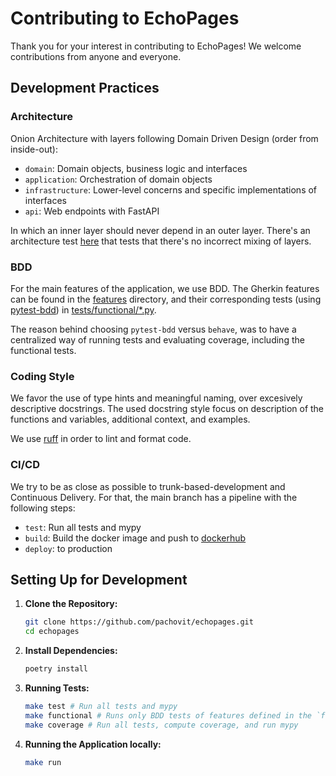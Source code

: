 # Contributing to EchoPages

Thank you for your interest in contributing to EchoPages! We welcome contributions from anyone and everyone.

## Development Practices

### Architecture

Onion Architecture with layers following Domain Driven Design (order from inside-out):
- `domain`: Domain objects, business logic and interfaces
- `application`: Orchestration of domain objects
- `infrastructure`: Lower-level concerns and specific implementations of interfaces
- `api`: Web endpoints with FastAPI

In which an inner layer should never depend in an outer layer. There's an architecture test [here](./tests/test_arch.py) that tests that there's no incorrect mixing of layers.

### BDD

For the main features of the application, we use BDD. The Gherkin features can be found in the [features](./features/) directory, and their corresponding tests (using [pytest-bdd](https://pytest-bdd.readthedocs.io/en/stable/)) in [tests/functional/*.py](./tests/functional).

The reason behind choosing `pytest-bdd` versus `behave`, was to have a centralized way of running tests and evaluating coverage, including the functional tests.

### Coding Style

We favor the use of type hints and meaningful naming, over excesively descriptive docstrings. The used 
docstring style focus on description of the functions and variables, additional context, and examples.

We use [ruff](https://github.com/astral-sh/ruff) in order to lint and format code.

### CI/CD

We try to be as close as possible to trunk-based-development and Continuous Delivery. For that, the main branch has a pipeline with the following steps:
- `test`: Run all tests and mypy
- `build`: Build the docker image and push to [dockerhub](https://hub.docker.com/r/pachovit/echopages)
- `deploy`: to production

## Setting Up for Development

1. **Clone the Repository:**

    ```sh
    git clone https://github.com/pachovit/echopages.git
    cd echopages
    ```

2. **Install Dependencies:**

    ```sh
    poetry install
    ```

3. **Running Tests:**

    ```sh
    make test # Run all tests and mypy
    make functional # Runs only BDD tests of features defined in the `features` directory
    make coverage # Run all tests, compute coverage, and run mypy
    ```

3. **Running the Application locally:**

    ```sh
    make run
    ```
